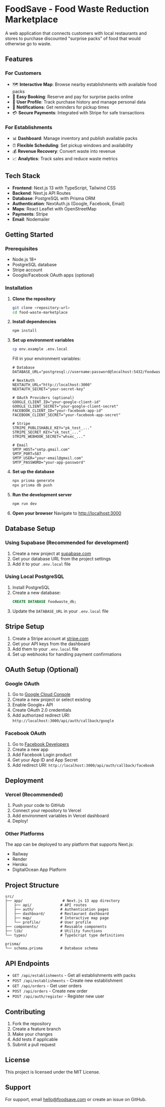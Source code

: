 # FoodSave - Food Waste Reduction Marketplace

A web application that connects customers with local restaurants and stores to purchase discounted "surprise packs" of food that would otherwise go to waste.

## Features

### For Customers

- 🗺️ **Interactive Map**: Browse nearby establishments with available food packs
- 🛒 **Easy Booking**: Reserve and pay for surprise packs online
- 👤 **User Profile**: Track purchase history and manage personal data
- 🔔 **Notifications**: Get reminders for pickup times
- 💳 **Secure Payments**: Integrated with Stripe for safe transactions

### For Establishments

- 📊 **Dashboard**: Manage inventory and publish available packs
- ⏰ **Flexible Scheduling**: Set pickup windows and availability
- 💰 **Revenue Recovery**: Convert waste into revenue
- 📈 **Analytics**: Track sales and reduce waste metrics

## Tech Stack

- **Frontend**: Next.js 13 with TypeScript, Tailwind CSS
- **Backend**: Next.js API Routes
- **Database**: PostgreSQL with Prisma ORM
- **Authentication**: NextAuth.js (Google, Facebook, Email)
- **Maps**: React Leaflet with OpenStreetMap
- **Payments**: Stripe
- **Email**: Nodemailer

## Getting Started

### Prerequisites

- Node.js 18+
- PostgreSQL database
- Stripe account
- Google/Facebook OAuth apps (optional)

### Installation

1. **Clone the repository**

   ```bash
   git clone <repository-url>
   cd food-waste-marketplace
   ```

2. **Install dependencies**

   ```bash
   npm install
   ```

3. **Set up environment variables**

   ```bash
   cp env.example .env.local
   ```

   Fill in your environment variables:

   ```env
   # Database
   DATABASE_URL="postgresql://username:password@localhost:5432/foodwaste_db"

   # NextAuth
   NEXTAUTH_URL="http://localhost:3000"
   NEXTAUTH_SECRET="your-secret-key"

   # OAuth Providers (optional)
   GOOGLE_CLIENT_ID="your-google-client-id"
   GOOGLE_CLIENT_SECRET="your-google-client-secret"
   FACEBOOK_CLIENT_ID="your-facebook-app-id"
   FACEBOOK_CLIENT_SECRET="your-facebook-app-secret"

   # Stripe
   STRIPE_PUBLISHABLE_KEY="pk_test_..."
   STRIPE_SECRET_KEY="sk_test_..."
   STRIPE_WEBHOOK_SECRET="whsec_..."

   # Email
   SMTP_HOST="smtp.gmail.com"
   SMTP_PORT=587
   SMTP_USER="your-email@gmail.com"
   SMTP_PASSWORD="your-app-password"
   ```

4. **Set up the database**

   ```bash
   npx prisma generate
   npx prisma db push
   ```

5. **Run the development server**

   ```bash
   npm run dev
   ```

6. **Open your browser**
   Navigate to [http://localhost:3000](http://localhost:3000)

## Database Setup

### Using Supabase (Recommended for development)

1. Create a new project at [supabase.com](https://supabase.com)
2. Get your database URL from the project settings
3. Add it to your `.env.local` file

### Using Local PostgreSQL

1. Install PostgreSQL
2. Create a new database:
   ```sql
   CREATE DATABASE foodwaste_db;
   ```
3. Update the `DATABASE_URL` in your `.env.local` file

## Stripe Setup

1. Create a Stripe account at [stripe.com](https://stripe.com)
2. Get your API keys from the dashboard
3. Add them to your `.env.local` file
4. Set up webhooks for handling payment confirmations

## OAuth Setup (Optional)

### Google OAuth

1. Go to [Google Cloud Console](https://console.cloud.google.com)
2. Create a new project or select existing
3. Enable Google+ API
4. Create OAuth 2.0 credentials
5. Add authorized redirect URI: `http://localhost:3000/api/auth/callback/google`

### Facebook OAuth

1. Go to [Facebook Developers](https://developers.facebook.com)
2. Create a new app
3. Add Facebook Login product
4. Get your App ID and App Secret
5. Add redirect URI: `http://localhost:3000/api/auth/callback/facebook`

## Deployment

### Vercel (Recommended)

1. Push your code to GitHub
2. Connect your repository to Vercel
3. Add environment variables in Vercel dashboard
4. Deploy!

### Other Platforms

The app can be deployed to any platform that supports Next.js:

- Railway
- Render
- Heroku
- DigitalOcean App Platform

## Project Structure

```
src/
├── app/                  # Next.js 13 app directory
│   ├── api/             # API routes
│   ├── auth/            # Authentication pages
│   ├── dashboard/       # Restaurant dashboard
│   ├── map/             # Interactive map page
│   └── profile/         # User profile
├── components/          # Reusable components
├── lib/                 # Utility functions
└── types/               # TypeScript type definitions

prisma/
└── schema.prisma        # Database schema
```

## API Endpoints

- `GET /api/establishments` - Get all establishments with packs
- `POST /api/establishments` - Create new establishment
- `GET /api/orders` - Get user orders
- `POST /api/orders` - Create new order
- `POST /api/auth/register` - Register new user

## Contributing

1. Fork the repository
2. Create a feature branch
3. Make your changes
4. Add tests if applicable
5. Submit a pull request

## License

This project is licensed under the MIT License.

## Support

For support, email hello@foodsave.com or create an issue on GitHub.
